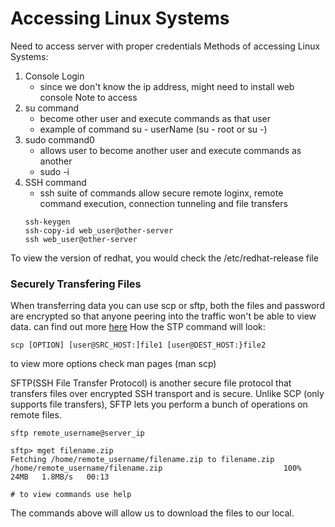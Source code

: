 # Accessing Linux Systems
Need to access server with proper credentials
Methods of accessing Linux Systems:
1. Console Login
    - since we don't know the ip address, might need to install web console
    Note to access
2. su command
    - become other user and execute commands as that user
    - example of command su - userName (su - root or su -)
3. sudo command0
    - allows user to become another user and execute commands as another
    - sudo -i
4. SSH command
    - ssh suite of commands allow secure remote loginx, remote command execution, connection tunneling and file transfers
    ````
    ssh-keygen
    ssh-copy-id web_user@other-server
    ssh web_user@other-server 
    ````
To view the version of redhat, you would check the /etc/redhat-release file

### Securely Transfering Files
When transferring data you can use scp or sftp, both the files and password are encrypted so that anyone peering into the traffic won't be able to view data.
can find out more [here](https://linuxize.com/post/how-to-use-scp-command-to-securely-transfer-files/)
How the STP command will look:
````
scp [OPTION] [user@SRC_HOST:]file1 [user@DEST_HOST:}file2
````
to view more options check man pages (man scp)

SFTP(SSH File Transfer Protocol) is another secure file protocol that transfers files over encrypted SSH transport and is secure.
Unlike SCP (only supports file transfers), SFTP lets you perform a bunch of operations on remote files.

````
sftp remote_username@server_ip

sftp> mget filename.zip
Fetching /home/remote_username/filename.zip to filename.zip
/home/remote_username/filename.zip                           100%   24MB   1.8MB/s   00:13

# to view commands use help
````
The commands above will allow us to download the files to our local.




